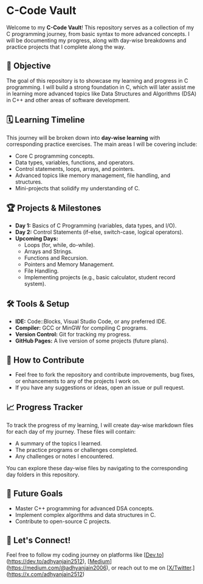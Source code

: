 # C-Code Vault

Welcome to my **C-Code Vault**! This repository serves as a collection of my C programming journey, from basic syntax to more advanced concepts. I will be documenting my progress, along with day-wise breakdowns and practice projects that I complete along the way.

## 🚀 Objective
The goal of this repository is to showcase my learning and progress in C programming. I will build a strong foundation in C, which will later assist me in learning more advanced topics like Data Structures and Algorithms (DSA) in C++ and other areas of software development.

## 🗓️ Learning Timeline
This journey will be broken down into **day-wise learning** with corresponding practice exercises. The main areas I will be covering include:
- Core C programming concepts.
- Data types, variables, functions, and operators.
- Control statements, loops, arrays, and pointers.
- Advanced topics like memory management, file handling, and structures.
- Mini-projects that solidify my understanding of C.

## 🏆 Projects & Milestones
- **Day 1:** Basics of C Programming (variables, data types, and I/O).
- **Day 2:** Control Statements (if-else, switch-case, logical operators).
- **Upcoming Days:** 
  - Loops (for, while, do-while).
  - Arrays and Strings.
  - Functions and Recursion.
  - Pointers and Memory Management.
  - File Handling.
  - Implementing projects (e.g., basic calculator, student record system).

## 🛠️ Tools & Setup
- **IDE:** Code::Blocks, Visual Studio Code, or any preferred IDE.
- **Compiler:** GCC or MinGW for compiling C programs.
- **Version Control:** Git for tracking my progress.
- **GitHub Pages:** A live version of some projects (future plans).

## 🔄 How to Contribute
- Feel free to fork the repository and contribute improvements, bug fixes, or enhancements to any of the projects I work on.
- If you have any suggestions or ideas, open an issue or pull request.

## 📈 Progress Tracker
To track the progress of my learning, I will create day-wise markdown files for each day of my journey. These files will contain:
- A summary of the topics I learned.
- The practice programs or challenges completed.
- Any challenges or notes I encountered.

You can explore these day-wise files by navigating to the corresponding day folders in this repository.

## 🔮 Future Goals
- Master C++ programming for advanced DSA concepts.
- Implement complex algorithms and data structures in C.
- Contribute to open-source C projects.

## 📍 Let's Connect!
Feel free to follow my coding journey on platforms like [[Dev.to](#)](https://dev.to/adhyanjain2512), [[Medium](#)](https://medium.com/@adhyanjain2006), or reach out to me on [[X/Twitter](#).](https://x.com/adhyanjain2512)
